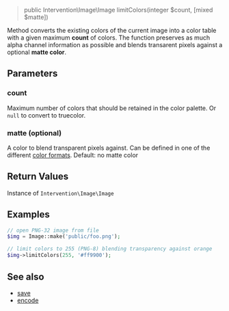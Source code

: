 > public Intervention\Image\Image limitColors(integer $count, [mixed $matte])

Method converts the existing colors of the current image into a color table with a given maximum **count** of colors. The function preserves as much alpha channel information as possible and blends transarent pixels against a optional **matte color**.

## Parameters

### count
Maximum number of colors that should be retained in the color palette. Or `null` to convert to truecolor.

### matte (optional)
A color to blend transparent pixels against. Can be defined in one of the different [color formats](/getting_started/formats). Default: no matte color

## Return Values
Instance of `Intervention\Image\Image`

## Examples

```php
// open PNG-32 image from file
$img = Image::make('public/foo.png');

// limit colors to 255 (PNG-8) blending transparency against orange
$img->limitColors(255, '#ff9900');
```

## See also

- [save](/api/save)
- [encode](/api/encode)
